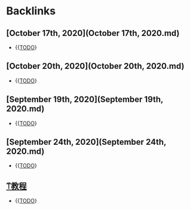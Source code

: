 
# Backlinks
## [October 17th, 2020](October 17th, 2020.md)
- {{[TODO](TODO.md)}

## [October 20th, 2020](October 20th, 2020.md)
- {{[TODO](TODO.md)}

## [September 19th, 2020](September 19th, 2020.md)
- {{[TODO](TODO.md)}

## [September 24th, 2020](September 24th, 2020.md)
- {{[TODO](TODO.md)}

## [⍡教程](⍡教程.md)
- {{[TODO](TODO.md)}

